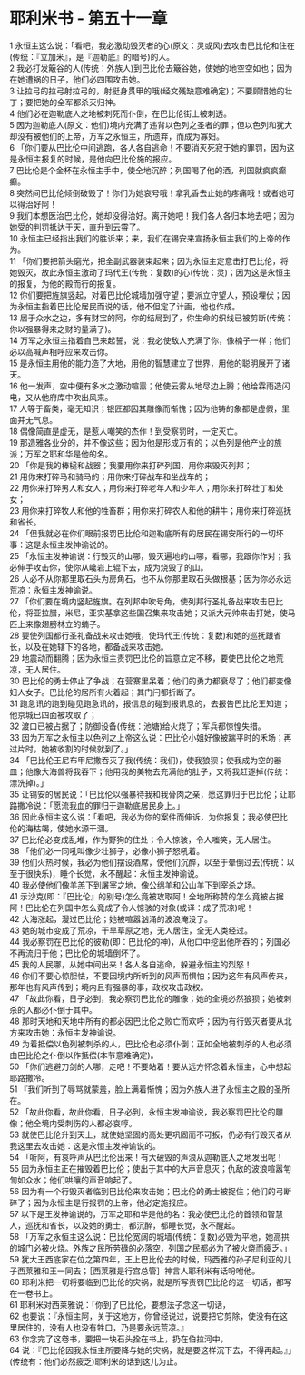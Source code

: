 # 耶利米书 - 第五十一章
  
 1 永恒主这么说：「看吧，我必激动毁灭者的心(原文：灵或风)去攻击巴比伦和住在(传统：『立加米』，是『迦勒底』的暗号)的人。  
 2 我必打发簸谷的人(传统：外族人)到巴比伦去簸谷她，使她的地空空如也；因为在她遭祸的日子，他们必四围攻击她。  
 3 让拉弓的拉弓射拉弓的，射挺身贯甲的哦(经文残缺意难确定)；不要顾惜她的壮丁；要把她的全军都杀灭归神。  
 4 他们必在迦勒底人之地被刺死而仆倒，在巴比伦街上被刺透。  
 5 因为迦勒底人(原文：他们)境内充满了违背以色列之圣者的罪；但以色列和犹大却没有被他们的上帝，万军之永恒主，所遗弃，而成为寡妇。  
 6 「你们要从巴比伦中间逃跑，各人各自逃命！不要消灭死寂于她的罪罚，因为这是永恒主报复的时候，是他向巴比伦施的报应。  
 7 巴比伦是个金杯在永恒主手中，使全地沉醉；列国喝了他的酒，列国就疯疯癫癫。  
 8 突然间巴比伦倾倒破毁了！你们为她哀号哦！拿乳香去止她的疼痛哦！或者她可以得治好阿！  
 9 我们本想医治巴比伦，她却没得治好。离开她吧！我们各人各归本地去吧；因为她受的判罚抵达于天，直升到云霄了。  
 10 永恒主已经指出我们的胜诉来；来，我们在锡安来宣扬永恒主我们的上帝的作为。  
 11 「你们要把箭头磨光，把全副武器装束起来；因为永恒主定意击打巴比伦，将她毁灭，故此永恒主激动了玛代王(传统：复数)的心(传统：灵)；因为这是永恒主的报复，为他的殿而行的报复。  
 12 你们要把旌旗竖起，对着巴比伦城墙加强守望；要派立守望人，预设埋伏；因为永恒主指着巴比伦居民而说的话，他不但定了计画，他也作成。  
 13 居于众水之边，多有财宝的阿，你的结局到了，你生命的织线已被剪断(传统：你以强暴得来之财的量满了)。  
 14 万军之永恒主指着自己来起誓，说：我必使敌人充满了你，像楠子一样；他们必以高喊声相呼应来攻击你。  
 15 是永恒主用他的能力造了大地，用他的智慧建立了世界，用他的聪明展开了诸天。  
 16 他一发声，空中便有多水之激动喧嚣；他使云雾从地尽边上腾；他给霖雨造闪电，又从他府库中吹出风来。  
 17 人等于畜类，毫无知识；银匠都因其雕像而惭愧；因为他铸的象都是虚假，里面并无气息。  
 18 偶像简直是虚无，是惹人嘲笑的杰作！到受察罚时，一定灭亡。  
 19 那造雅各业分的，并不像这些；因为他是形成万有的；以色列是他产业的族派；万军之耶和华是他的名。  
 20 「你是我的棒槌和战器；我要用你来打碎列国，用你来毁灭列邦；  
 21 用你来打碎马和骑马的；用你来打碎战车和坐战车的；  
 22 用你来打碎男人和女人；用你来打碎老年人和少年人；用你来打碎壮丁和处女；  
 23 用你来打碎牧人和他的牲畜群；用你来打碎农人和他的耕牛；用你来打碎巡抚和省长。  
 24 「但我就必在你们眼前报罚巴比伦和迦勒底所有的居民在锡安所行的一切坏事：这是永恒主发神谕说的。  
 25 「永恒主发神谕说：行毁灭的山哪，毁灭遍地的山哪，看哪，我跟你作对；我必伸手攻击你，使你从巉岩上辊下去，成为烧毁了的山。  
 26 人必不从你那里取石头为房角石，也不从你那里取石头做根基；因为你必永远荒凉：永恒主发神谕说。  
 27 「你们要在境内竖起旌旗。在列邦中吹号角，使列邦行圣礼备战来攻击巴比伦，将亚拉腊，米尼，亚实基拿这些国召集来攻击她；又派大元帅来击打她，使马匹上来像翅膀林立的蝻子。  
 28 要使列国都行圣礼备战来攻击她哦，使玛代王(传统：复数)和她的巡抚跟省长，以及在她辖下的各地，都备战来攻击她。  
 29 地震动而翻腾；因为永恒主责罚巴比伦的旨意立定不移，要使巴比伦之地荒凉，无人居住。  
 30 巴比伦的勇士停止了争战；在营寨里呆着；他们的勇力都衰尽了；他们都变像妇人女子。巴比伦的居所有火着起；其门闩都折断了。  
 31 跑急讯的跑到碰见跑急讯的，报信息的碰到报讯息的，去报告巴比伦王知道；他京城已四面被攻取了；  
 32 渡口已被占据了；防御设备(传统：池塘)给火烧了；军兵都惊惶失措。  
 33 因为万军之永恒主以色列之上帝这么说：巴比伦小姐好像被踹平时的禾场；再过片时，她被收割的时候就到了。」  
 34 「巴比伦王尼布甲尼撒吞灭了我(传统：我们)，使我狼狈；使我成为空的器皿；他像大海兽将我吞下；他用我的美物去充满他的肚子，又将我赶逐掉(传统：漂洗掉)。」  
 35 让锡安的居民说：「巴比伦以强暴待我和我骨肉之亲，愿这罪归于巴比伦；让耶路撒冷说：「愿流我血的罪归于迦勒底居民身上。」  
 36 因此永恒主这么说：「看吧，我必为你的案件而伸诉，为你报复；我必使巴比伦的海枯竭，使她水源干涸。  
 37 巴比伦必变成乱堆，作为野狗的住处；令人惊骇，令人嗤笑，无人居住。  
 38 「他们必一同吼叫像少壮狮子，必像小狮子怒吼着。  
 39 他们火热时候，我必为他们摆设酒席，使他们沉醉，以至于晕倒过去(传统：以至于很快乐)，睡个长觉，永不醒起：永恒主发神谕说。  
 40 我必使他们像羊羔下到屠宰之地，像公绵羊和公山羊下到宰杀之场。  
 41 示沙克(即：『巴比伦』的别号)怎么竟被攻取阿！全地所称赞的怎么竟被占据阿！巴比伦在列国中怎么竟成了令人惊骇的对象(或译：成了荒凉)呢！  
 42 大海涨起，漫过巴比伦；她被喧嚣汹涌的波浪淹没了。  
 43 她的城市变成了荒凉，干旱草原之地，无人居住，全无人类经过。  
 44 我必察罚在巴比伦的彼勒(即：巴比伦的神)，从他口中挖出他所吞的；列国必不再流归于他；巴比伦的城墙倒坏了。  
 45 我的人民哪，从她中间出来！各人各自逃命，躲避永恒主的烈怒！  
 46 你们不要心惊胆怯，不要因境内所听到的风声而惧怕；因为这年有风声传来，那年也有风声传到；境内且有强暴的事，政权攻击政权。  
 47 「故此你看，日子必到，我必察罚巴比伦的雕像；她的全境必然狼狈；她被刺杀的人都必仆倒于其中。  
 48 那时天地和天地中所有的都必因巴比伦之败亡而欢呼；因为有行毁灭者要从北方来攻击她：永恒主发神谕说。  
 49 为着抵偿以色列被刺杀的人，巴比伦也必须仆倒；正如全地被刺杀的人也必须由巴比伦之仆倒以作抵偿(本节意难确定)。  
 50 「你们逃避刀剑的人哪，走吧！不要站着！要从远方怀念着永恒主，心中想起耶路撒冷。  
 51 『我们听到了辱骂就蒙羞，脸上满着惭愧；因为外族人进了永恒主之殿的圣所在。  
 52 「故此你看，故此你看，日子必到，永恒主发神谕说，我必察罚巴比伦的雕像；他全境内受刺伤的人都必哀哼。  
 53 就使巴比伦升到天上，就使她坚固的高处更巩固而不可扳，仍必有行毁灭者从我这里去攻击她：这是永恒主发神谕说的。  
 54 「听阿，有哀呼声从巴比伦出来！有大破毁的声浪从迦勒底人之地发出呢！  
 55 因为永恒主正在摧毁着巴比伦；使出于其中的大声音息灭；仇敌的波浪喧嚣匉訇如众水；他们哄嚷的声音响起了。  
 56 因为有一个行毁灭者临到巴比伦来攻击她；巴比伦的勇士被捉住；他们的弓断碎了；因为永恒主是行报罚的上帝，他必定施报应。  
 57 以下是王发神谕说的，万军之耶和华是他的名：我必使巴比伦的首领和智慧人，巡抚和省长，以及她的勇士，都沉醉，都睡长觉，永不醒起。  
 58 「万军之永恒主这么说：巴比伦宽阔的城墙(传统：复数)必毁为平地，她高拱的城门必被火烧。外族之民所劳碌的必落空，列国之民都必为了被火烧而疲乏。」  
 59 犹大王西底家在位之第四年，王上巴比伦去的时候，玛西雅的孙子尼利亚的儿子西莱雅和王一同去；［西莱雅是行宫总管］神言人耶利米有话吩咐他。  
 60 耶利米把一切将要临到巴比伦的灾祸，就是所写责罚巴比伦的这一切话，都写在一卷书上。  
 61 耶利米对西莱雅说：「你到了巴比伦，要想法子念这一切话，  
 62 也要说：『永恒主阿，关于这地方，你曾经说过，说要把它剪除，使没有在这里居住的，没有人也没有牲口，乃是要永远荒凉。』  
 63 你念完了这卷书，要把一块石头拴在书上，扔在伯拉河中，  
 64 说：『巴比伦因我永恒主所要降与她的灾祸，就是要这样沉下去，不得再起。』」(传统有：他们必然疲乏)耶利米的话到这儿为止。
